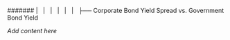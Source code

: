####### |   |   |   |   |   |   ├── Corporate Bond Yield Spread vs. Government Bond Yield

*Add content here*